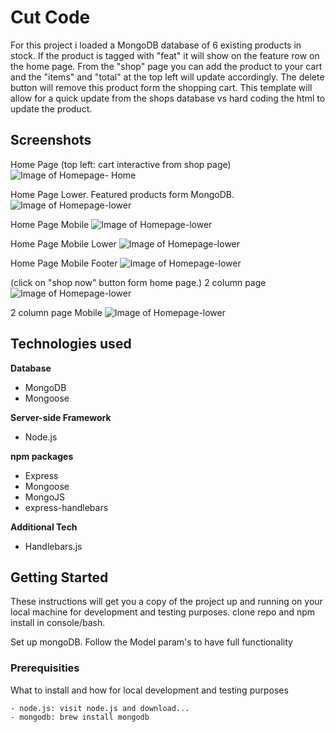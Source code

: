 # Cut Code

For this project i loaded a MongoDB database of 6 existing products in stock. If the product is tagged with "feat" it will show on the feature row on the home page. From the "shop" page you can add the product to your cart and the "items" and "total" at the top left will update accordingly. The delete button will remove this product form the shopping cart. This template will allow for a quick update from the shops database vs hard coding the html to update the product. 


## Screenshots
Home Page (top left: cart interactive from shop page)
![Image of Homepage- Home](http://i.imgur.com/JRPHY0l.png)

Home Page Lower. Featured products form MongoDB.
![Image of Homepage-lower](http://i.imgur.com/nUHAnS9.png)

Home Page Mobile
![Image of Homepage-lower](http://i.imgur.com/s57aXSC.png)

Home Page Mobile Lower
![Image of Homepage-lower](http://i.imgur.com/4vGZgPE.png)

Home Page Mobile Footer
![Image of Homepage-lower](http://i.imgur.com/cL8d1ub.png)

(click on "shop now" button form home page.)
2 column page
![Image of Homepage-lower](http://i.imgur.com/RTYBti1.png)

2 column page Mobile
![Image of Homepage-lower](http://i.imgur.com/ytQwp6M.png)


## Technologies used

**Database**
- MongoDB
- Mongoose

**Server-side Framework**
- Node.js

**npm packages**
- Express
- Mongoose
- MongoJS
- express-handlebars

**Additional Tech**
- Handlebars.js

## Getting Started

These instructions will get you a copy of the project up and running on your local machine for development and testing purposes.
clone repo and npm install in console/bash. 

Set up mongoDB. Follow the Model param's to have full functionality

### Prerequisities

What to install and how for local development and testing purposes

```
- node.js: visit node.js and download...
- mongodb: brew install mongodb
```





